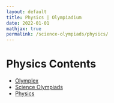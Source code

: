 ```yaml
---
layout: default
title: Physics | Olympiadium
date: 2022-01-01
mathjax: true
permalink: /science-olympiads/physics/
---
```

<h1>Physics Contents</h1>
<ul class="breadcrumb">
	<li><a href="{{ site.homeurl }}">Olymplex</a></li> 
	<li><a href="{{ site.homeurl }}science-olympiads/">Science Olympiads</a></li> 
	<li><a href="{{ site.homeurl }}science-olympiads/physics/">Physics</a></li>
</ul>
